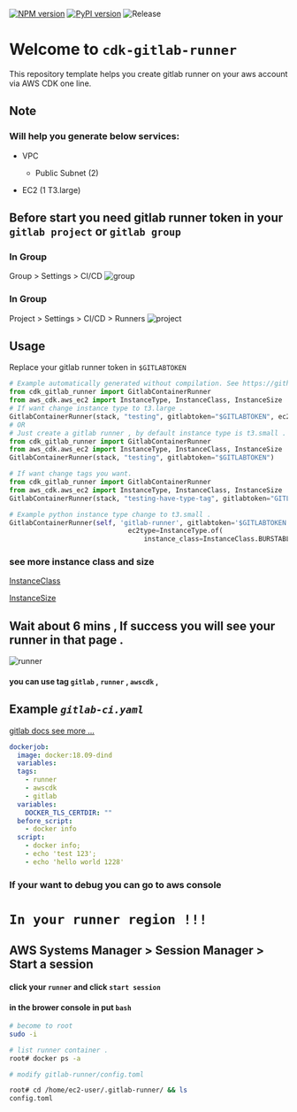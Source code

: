 [![NPM version](https://badge.fury.io/js/cdk-gitlab-runner.svg)](https://badge.fury.io/js/cdk-gitlab-runner)
[![PyPI version](https://badge.fury.io/py/cdk-gitlab-runner.svg)](https://badge.fury.io/py/cdk-gitlab-runner)
![Release](https://github.com/guan840912/cdk-gitlab-runner/workflows/Release/badge.svg)

# Welcome to `cdk-gitlab-runner`

This repository template helps you create gitlab runner on your aws account via AWS CDK one line.

## Note

### Will help you generate below services:

* VPC

  * Public Subnet (2)
* EC2 (1 T3.large)

## Before start you need gitlab runner token in your  `gitlab project` or   `gitlab group`

### In Group

Group > Settings > CI/CD
![group](image/group_runner_page.png)

### In Group

Project > Settings > CI/CD > Runners
![project](image/project_runner_page.png)

## Usage

Replace your gitlab runner token in `$GITLABTOKEN`

```python
# Example automatically generated without compilation. See https://github.com/aws/jsii/issues/826
from cdk_gitlab_runner import GitlabContainerRunner
from aws_cdk.aws_ec2 import InstanceType, InstanceClass, InstanceSize
# If want change instance type to t3.large .
GitlabContainerRunner(stack, "testing", gitlabtoken="$GITLABTOKEN", ec2type=InstanceType.of(InstanceClass.T2, InstanceSize.LARGE))
# OR
# Just create a gitlab runner , by default instance type is t3.small .
from cdk_gitlab_runner import GitlabContainerRunner
from aws_cdk.aws_ec2 import InstanceType, InstanceClass, InstanceSize
GitlabContainerRunner(stack, "testing", gitlabtoken="$GITLABTOKEN")

# If want change tags you want.
from cdk_gitlab_runner import GitlabContainerRunner
from aws_cdk.aws_ec2 import InstanceType, InstanceClass, InstanceSize
GitlabContainerRunner(stack, "testing-have-type-tag", gitlabtoken="GITLABTOKEN", tag1="aa", tag2="bb", tag3="cc")
```

```python
# Example python instance type change to t3.small .
GitlabContainerRunner(self, 'gitlab-runner', gitlabtoken='$GITLABTOKEN',
                              ec2type=InstanceType.of(
                                  instance_class=InstanceClass.BURSTABLE3, instance_size=InstanceSize.SMALL), tag1='aa',tag2='bb',tag3='cc')
```

### see more instance class and size

[InstanceClass](https://docs.aws.amazon.com/cdk/api/latest/docs/@aws-cdk_aws-ec2.InstanceClass.html)

[InstanceSize](https://docs.aws.amazon.com/cdk/api/latest/docs/@aws-cdk_aws-ec2.InstanceSize.html)

## Wait about 6 mins , If success you will see your runner in that page .

![runner](image/group_runner2.png)

#### you can use tag `gitlab` , `runner` , `awscdk`  ,

## Example     *`gitlab-ci.yaml`*

[gitlab docs see more ...](https://docs.gitlab.com/ee/ci/yaml/README.html)

```yaml
dockerjob:
  image: docker:18.09-dind
  variables:
  tags:
    - runner
    - awscdk
    - gitlab
  variables:
    DOCKER_TLS_CERTDIR: ""
  before_script:
    - docker info
  script:
    - docker info;
    - echo 'test 123';
    - echo 'hello world 1228'
```

### If your want to debug you can go to aws console

# `In your runner region !!!`

## AWS Systems Manager  >  Session Manager  >  Start a session

#### click your `runner` and click `start session`

#### in the brower console in put `bash`

```bash
# become to root
sudo -i

# list runner container .
root# docker ps -a

# modify gitlab-runner/config.toml

root# cd /home/ec2-user/.gitlab-runner/ && ls
config.toml

```
